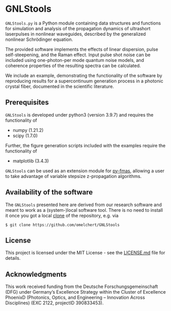 # GNLStools 

`GNLStools.py` is a Python module containing data structures and functions for
simulation and analysis of the propagation dynamics of ultrashort laserpulses
in nonlinear waveguides, described by the generalized nonlinear Schrödinger
equation. 

The provided software implements the effects of linear dispersion, pulse
self-steepening, and the Raman effect. Input pulse shot noise can be included
using one-photon-per mode quantum noise models, and coherence properties of the
resulting spectra can be calculated.

We include an example, demonstrating the functionality of the software by
reproducing results for a supercontinuum generation process in a photonic
crystal fiber, documented in the scientific literature.

## Prerequisites

`GNLStools` is developed under python3 (version 3.9.7) and requires the
functionality of 

* numpy (1.21.2)
* scipy (1.7.0)

Further, the figure generation scripts included with the examples require the
functionality of

* matplotlib (3.4.3)

`GNLStools` can be used as an extension module for
[py-fmas](https://github.com/omelchert/py-fmas), allowing a user to take
advantage of variable stepsize z-propagation algorithms.

## Availability of the software

The `GNLStools` presented here are derived from our research software and meant
to work as a (system-)local software tool. There is no need to install it once
you got a local
[clone](https://help.github.com/en/github/creating-cloning-and-archiving-repositories/cloning-a-repository)
of the repository, e.g. via

``$ git clone https://github.com/omelchert/GNLStools``

## License 

This project is licensed under the MIT License - see the
[LICENSE.md](LICENSE.md) file for details.

## Acknowledgments

This work received funding from the Deutsche Forschungsgemeinschaft  (DFG)
under Germany’s Excellence Strategy within the Cluster of Excellence PhoenixD
(Photonics, Optics, and Engineering – Innovation Across Disciplines) (EXC 2122,
projectID 390833453).
